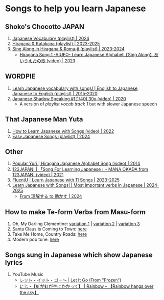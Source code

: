 # Songs to help you learn Japanese

## Shoko's Chocotto JAPAN

1. [Japanese Vocabulary (playlist) | 2024](https://www.youtube.com/playlist?list=PL3eoowgUv0qFjNPzwxIvpKR-r1paVDRCQ)
1. [Hiragana & Katakana (playlist) | 2023-2025](https://www.youtube.com/playlist?list=PL3eoowgUv0qEk7kWknyI2pdxTvrck5vW3)
1. [Sing Along in Hiragana & Roma-ji (playlist) | 2023-2024](https://www.youtube.com/playlist?list=PL3eoowgUv0qFgjUkjSaZKXnMLFHv6WejI)
   - [Hiragana Song 1 -AIUEO- Learn Japanese Alphabet【Sing Along】あいうえおの歌 (video) | 2023](https://www.youtube.com/watch?v=tvUmVk4Qe8Y)


## WORDPIE

1. [Learn Japanese vocabulary with songs! | English to Japanese, Japanese to English (playlist) | 2015-2020](https://www.youtube.com/playlist?list=PLWHCV00OLMW-5HgS2bac96cA9ABl47Wr3)
1. [Japanese Shadow Speaking #1(1/40) 30x (video) | 2020](https://www.youtube.com/watch?v=p8VI5VLuKR0)
   - A version of *playlist vocab track 1* but with slower Japanese speech


## That Japanese Man Yuta

1. [How to Learn Japanese with Songs (video) | 2022](https://www.youtube.com/watch?v=ehNmt99hAbw)
1. [Easy Japanese Songs (playlist) | 2024](https://www.youtube.com/playlist?list=PLe3ITuWx8y2uHE8IoJwDTozy7aLSfzlGR)


## Other

1. [Popular Yuri | Hiragana Japanese Alphabet Song (video) | 2014](https://www.youtube.com/watch?v=OAYWzznNXf8)
1. [123JAPAN! | 「Song For Learning Japanese」- MANA OKADA from 123JAPAN! (video) | 2021](https://www.youtube.com/watch?v=8KSqBahjlTw)
1. [FluentU | Learn Japanese with 11 Songs | 2023-2025](https://www.fluentu.com/blog/japanese/learn-japanese-with-music/)
1. [Learn Japanese with Songs! | Most important verbs in Japanese | 2024-2025](https://www.youtube.com/playlist?list=PL3lGZoz4Ez8Bo1AFm_B-3EPAtNxSIEgvZ)
   - [From 理解する to 動かす | 2024](https://www.youtube.com/watch?v=K8a3XxL1Msc)


## How to make Te-form Verbs from Masu-form

1. Oh, My Darling Clementine: 
   [variation 1](https://www.youtube.com/watch?v=uW1YcozsWh4) |
   [variation 2](https://www.youtube.com/watch?v=Es9y7dTze4c) |
   [variation 3](https://www.youtube.com/watch?v=Ke6bHWRyp0E)
1. Santa Claus is Coming to Town: [here](https://www.youtube.com/watch?v=PWQacyKoiT0)
1. Take Me Home, Country Roads: [here](https://www.youtube.com/watch?v=Cj-P-nEPoe0)
1. Modern pop tune: [here](https://www.youtube.com/watch?v=t-h9fPHpdVk)


## Songs sung in Japanese which show Japanese lyrics

1. YouTube Music
   - [レット・イット・ゴー～ | Let It Go (From "Frozen")](https://music.youtube.com/watch?v=84jjnI6M2UI&list=RDAMVMaKmutxnR944)
   - [にじ -【虹が虹が空にかかって】 | Rainbow - 【Rainbow hangs over the sky】](https://music.youtube.com/watch?v=dsTsJbs7uvk&list=RDAMVMaKmutxnR944)

